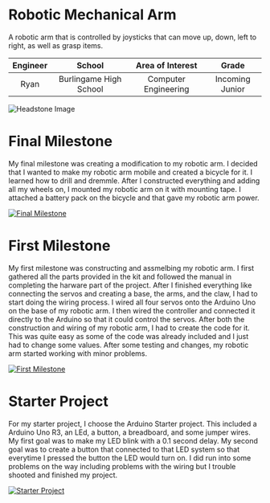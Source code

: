 ﻿# Robotic Mechanical Arm
A robotic arm that is controlled by joysticks that can move up, down, left to right, as well as grasp items. 

| **Engineer** | **School** | **Area of Interest** | **Grade** |
|:--:|:--:|:--:|:--:|
| Ryan | Burlingame High School | Computer Engineering | Incoming Junior

![Headstone Image](https://lh3.googleusercontent.com/pw/AM-JKLVU-lSPPp4gAx1f9JcJS7a37Rr0DP42SQcbFiI3G9I7K41sVjLWszJ4titeJvrag4K3u5V41DZoZ5trMCavSWfvhEzmmRFUHM9RwZLnzn8sCd_EZmO-WAQBCw8oIh36hV_lFXjod8JaNDMu3vocAIk=s903-no?authuser=0)

# Final Milestone
My final milestone was creating a modification to my robotic arm. I decided that I wanted to make my robotic arm mobile and created a bicycle for it. I learned how to drill and dremmle. After I constructed everything and adding all my wheels on, I mounted my robotic arm on it with mounting tape. I attached a battery pack on the bicycle and that gave my robotic arm power. 

[![Final Milestone](https://img.youtube.com/vi/-EuEZM7YBHs/maxresdefault.jpg)](https://www.youtube.com/watch?v=-EuEZM7YBHs "Second Milestone")

# First Milestone
  
My first milestone was constructing and assmelbing my robotic arm. I first gathered all the parts provided in the kit and followed the manual in completing the harware part of the project. After I finished everything like connecting the servos and creating a base, the arms, and the claw, I had to start doing the wiring process. I wired all four servos onto the Arduino Uno on the base of my robotic arm. I then wired the controller and connected it directly to the Arduino so that it could control the servos. After both the construction and wiring of my robotic arm, I had to create the code for it. This was quite easy as some of the code was already included and I just had to change some values. After some testing and changes, my robotic arm started working with minor problems. 

[![First Milestone](https://img.youtube.com/vi/5vUDiF_xuyg/maxresdefault.jpg)](https://www.youtube.com/watch?v=5vUDiF_xuyg "First Milestone")

# Starter Project
For my starter project, I choose the Arduino Starter project. This included a Arduino Uno R3, an LEd, a button, a breadboard, and some jumper wires. My first goal was to make my LED blink with a 0.1 second delay. My second goal was to create a button that connected to that LED system so that everytime I pressed the button the LED would turn on. I did run into some problems on the way including problems with the wiring but I trouble shooted and finished my project. 

[![Starter Project](https://img.youtube.com/vi/P-eRW8U8Mnc/maxresdefault.jpg)](https://www.youtube.com/watch?v=P-eRW8U8Mnc "Starter Project")
